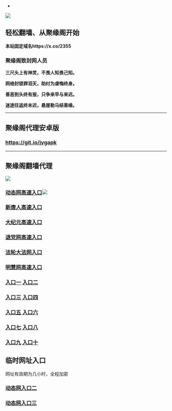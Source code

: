 * 
![](https://raw.githubusercontent.com/hao369/a/master/j.jpg)



## 轻松翻墙、从聚缘阁开始

**本站固定域名https://x.co/2355**

### 聚缘阁致封网人员

**三尺头上有神灵，不畏人知畏己知。**

**网络封锁罪滔天，助纣为虐悔终身。**

**善恶到头终有报，只争来早与来迟。**

**迷途往返终未迟，悬崖勒马结善缘。**

***



##  聚缘阁代理安卓版

### https://git.io/jygapk


***



## 聚缘阁翻墙代理 

![](https://raw.githubusercontent.com/hao369/a/master/wx2.jpg)

### [动态网高速入口](https://hu0yj9u0n2.execute-api.us-east-1.amazonaws.com/2547/?id=2)![](https://raw.githubusercontent.com/hao369/a/master/jygdl.gif)

### [新唐人高速入口](https://hu0yj9u0n2.execute-api.us-east-1.amazonaws.com/2547/?id=5)

### [大纪元高速入口](https://hu0yj9u0n2.execute-api.us-east-1.amazonaws.com/2547/?id=7)

### [退党网高速入口](https://hu0yj9u0n2.execute-api.us-east-1.amazonaws.com/2547/?id=8)

### [法轮大法网入口](https://hu0yj9u0n2.execute-api.us-east-1.amazonaws.com/2547/?id=15)

### [明慧网高速入口](https://hu0yj9u0n2.execute-api.us-east-1.amazonaws.com/2547/?id=3)



### **[入口一](http://x.co/2244)** **[入口二](http://x.co/3824)**


### **[入口三](https://s3.eu-central-1.amazonaws.com/jyg3/index.html)**  **[入口四](https://s3-ap-southeast-1.amazonaws.com/jyg4/index.html)**

### **[入口五](https://s3.ap-south-1.amazonaws.com/jyg5/index.html)**  **[入口六](https://s3-us-west-1.amazonaws.com/jyg6/index.html)**


###  **[入口七](https://s3-us-west-2.amazonaws.com/jyg7/index.html)**  **[入口八](https://s3-eu-west-1.amazonaws.com/jyg8/index.html)**


###  **[入口九](https://s3-ap-northeast-1.amazonaws.com/jyg9/index.html)**  **[入口十](https://s3.amazonaws.com/dtw/index.html)**



## 临时网址入口 

网址有效期为几小时，全程加密

### [动态网入口二](https://x.co/ddg)

### [动态网入口三](https://x.co/ddf)



